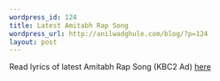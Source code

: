 ```yaml
--- 
wordpress_id: 124
title: Latest Amitabh Rap Song
wordpress_url: http://anilwadghule.com/blog/?p=124
layout: post
---
```

Read lyrics of latest Amitabh Rap Song (KBC2 Ad) <a href="http://spaces.msn.com/members/kaarkey/Blog/cns%211pkPh94prTdKabUzM-KHBKaA%21488.entry" target="_blank">here</a>
